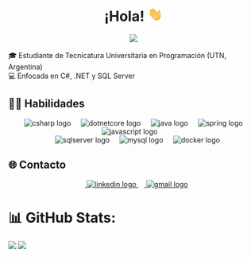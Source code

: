<h1 align="center">¡Hola! <img src="https://raw.githubusercontent.com/ABSphreak/ABSphreak/master/gifs/Hi.gif" width="30px"> </h1>
 

<p align="center">
  <a href="https://github.com/DenverCoder1/readme-typing-svg">
    <img src="https://readme-typing-svg.herokuapp.com?lines=Estudiante+de+Programación;Desarrolladora+Fullstack+en+progreso&center=true&width=500&height=50">
  </a>
</p>

🎓 Estudiante de Tecnicatura Universitaria en Programación (UTN, Argentina)  
💻 Enfocada en C#, .NET y SQL Server  



## 👩‍💻 Habilidades  

<div align="center">
 <img width="12" />
  <img src="https://cdn.jsdelivr.net/gh/devicons/devicon/icons/csharp/csharp-original.svg" height="40" alt="csharp logo" />
   <img width="12" />
  <img src="https://cdn.jsdelivr.net/gh/devicons/devicon/icons/dotnetcore/dotnetcore-original.svg" height="40" alt="dotnetcore logo"  />
   <img width="12" />
  <img src="https://cdn.jsdelivr.net/gh/devicons/devicon/icons/java/java-original.svg" height="40" alt="java logo" />
  <img width="12" />
  <img src="https://cdn.jsdelivr.net/gh/devicons/devicon/icons/spring/spring-original.svg" height="40" alt="spring logo" /> 
 <img width="12" />
   <img src="https://cdn.jsdelivr.net/gh/devicons/devicon/icons/javascript/javascript-plain.svg" height="40" alt="javascript logo"  />
   <img width="12" />
</div>
<div align="center"> 
 <img width="12" />
  <img src="https://cdn.jsdelivr.net/gh/devicons/devicon/icons/microsoftsqlserver/microsoftsqlserver-plain.svg" height="40" alt="sqlserver logo" />
 <img width="12" /> 
  <img src="https://cdn.jsdelivr.net/gh/devicons/devicon/icons/mysql/mysql-original.svg" height="40" alt="mysql logo" /> 
  <img width="12" /> 
  <img src="https://cdn.jsdelivr.net/gh/devicons/devicon/icons/docker/docker-plain.svg" height="40" alt="docker logo"  />

</div>




## 🌐 Contacto  

<div align="center">
  <a href="https://www.linkedin.com/in/camilamartindev" target="_blank">
     <img width="12" />
    <img src="https://cdn.jsdelivr.net/gh/devicons/devicon/icons/linkedin/linkedin-original.svg" height="30" alt="linkedin logo" />
  </a>
  <a href="mailto:camilamartin1403@gmail.com">
     <img width="12" />
    <img src="https://cdn.jsdelivr.net/gh/simple-icons/simple-icons/icons/gmail.svg" height="30" alt="gmail logo" />
  </a>
</div>

# 📊 GitHub Stats:
![](https://github-readme-stats.vercel.app/api?username=camilaMartin14&theme=vue&hide_border=false&include_all_commits=false&count_private=false)
![](https://github-readme-stats.vercel.app/api/top-langs/?username=camilaMartin14&theme=vue&hide_border=false&include_all_commits=false&count_private=false&layout=compact)



